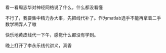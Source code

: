 看一看周志华对神经网络说了什么，什么都没看懂

不行了，我要集中精力办大事，先把线代补了。作为matlab选手不能再拿着二手数学糊弄人了嗷

快乐地黄皮线代一下午，感觉什么都没有学到。

晚上打开了李永乐线代讲义，真香